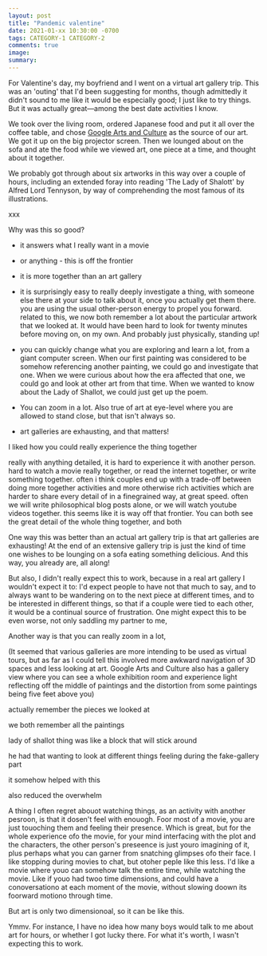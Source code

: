 ```yaml
---
layout: post
title: "Pandemic valentine"
date: 2021-01-xx 10:30:00 -0700
tags: CATEGORY-1 CATEGORY-2
comments: true
image:
summary:
---
```

For Valentine's day, my boyfriend and I went on a virtual art gallery trip. This was an 'outing' that I'd been suggesting for months, though admittedly it didn't sound to me like it would be especially good; I just like to try things. But it was actually great&mdash;among the best date activities I know.

We took over the living room, ordered Japanese food and put it all over the coffee table, and chose [Google Arts and Culture](https://artsandculture.google.com/asset/luncheon-on-the-grass/twELHYoc3ID_VA) as the source of our art. We got it up on the big projector screen. Then we lounged about on the sofa and ate the food while we viewed art, one piece at a time, and thought about it together.



We probably got through about six artworks in this way over a couple of hours, including an extended foray into reading 'The Lady of Shalott' by Alfred Lord Tennyson, by way of comprehending the most famous of its illustrations.

xxx

Why was this so good?

- it answers what I really want in a movie

- or anything - this is off the frontier

- it is more together than an art gallery

- it is surprisingly easy to really deeply investigate a thing, with someone else there at your side to talk about it, once you actually get them there. you are using the usual other-person energy to propel you forward.
related to this, we now both remember a lot about the particular artwork that we looked at. It would have been hard to look for twenty minutes before moving on, on my own. And probably just physically, standing up!

- you can quickly change what you are exploring and learn a lot, from a giant computer screen. When our first painting was considered to be somehow referencing another painting, we could go and investigate that one. When we were curious about how the era affected that one, we could go and look at other art from that time. When we wanted to know about the Lady of Shallot, we could just get up the poem.

- You can zoom in a lot. Also true of art at eye-level where you are allowed to stand close, but that isn't always so.

- art galleries are exhausting, and that matters!





I liked how you could really experience the thing together

really with anything detailed, it is hard to experience it with another person. hard to watch a movie really together, or read the internet together, or write something together. often i think couples end up with a trade-off between doing more together activities and more otherwise rich activities which are harder to share every detail of in a finegrained way, at great speed. often we will write philosophical blog posts alone, or we will watch youtube videos together. this seems like it is way off that frontier. You can both see the great detail of the whole thing together, and both

One way this was better than an actual art gallery trip is that art galleries are exhausting! At the end of an extensive gallery trip is just the kind of time one wishes to be lounging on a sofa eating something delicious. And this way, you already are, all along!   

But also, I didn't really expect this to work, because in a real art gallery I wouldn't expect it to: I'd expect people to have not that much to say, and to always want to be wandering on to the next piece at different times, and to be interested in different things, so that if a couple were tied to each other, it would be a continual source of frustration. One might expect this to be even worse, not only saddling my partner to me,

Another way is that you can really zoom in a lot,

(It seemed that various galleries are more intending to be used as virtual tours, but as far as I could tell this involved more awkward navigation of 3D spaces and less looking at art. Google Arts and Culture also has a gallery view where you can see a whole exhibition room and experience light reflecting off the middle of paintings and the distortion from some paintings being five feet above you)

actually remember the pieces we looked at

 we both remember all the paintings

 lady of shallot thing was like a block that will stick around

 he had that wanting to look at different things feeling during the fake-gallery part

 it somehow helped with this

 also reduced the overwhelm

A thing I often regret abouot watching things, as an activity with another pesroon, is that it dosen't feel with enouogh. Foor most of a movie, you are just touoching them and feeling their presence. Which is great, but for the whole experience ofo the movie, for your mind interfacing with the plot and the characters, the other person's preseence is just youro imagining of it, plus perhaps what you can garner from snatching glimpses ofo their face. I like stopping during movies to chat, but otoher peple like this less. I'd like a movie where youo can somehow talk the entire time, while watching the movie. Like if youo had twoo time dimensions, and could have a conoversationo at each moment of the movie, without slowing doown its foorward motiono through time.

But art is only two dimensionoal, so it can be like this.

Ymmv. For instance, I have no idea how many boys would talk to me about art for hours, or whether I got lucky there. For what it's worth, I wasn't expecting this to work.


<!--ex-->
